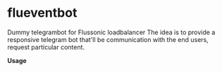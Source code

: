 # flueventbot
Dummy telegrambot for Flussonic loadbalancer
The idea is to provide a responsive telegram bot that'll be communication with the end users, request particular content.

**Usage**

